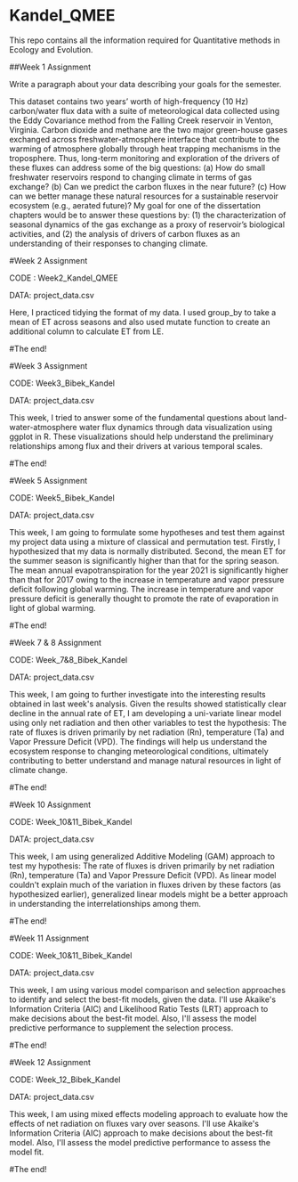 # Kandel_QMEE
This repo contains all the information required for Quantitative methods in Ecology and Evolution.

<p> ##Week 1 Assignment
<p> Write a paragraph about your data describing your goals for the semester.

<p> This dataset contains two years’ worth of high-frequency (10 Hz) carbon/water flux data with a suite of meteorological data collected using the Eddy Covariance method from the Falling Creek reservoir in Venton, Virginia. Carbon dioxide and methane are the two major green-house gases exchanged across freshwater-atmosphere interface that contribute to the warming of atmosphere globally through heat trapping mechanisms in the troposphere. Thus, long-term monitoring and exploration of the drivers of these fluxes can address some of the big questions: (a) How do small freshwater reservoirs respond to changing climate in terms of gas exchange? (b) Can we predict the carbon fluxes in the near future? (c) How can we better manage these natural resources for a sustainable reservoir ecosystem (e.g., aerated future)? My goal for one of the dissertation chapters would be to answer these questions by: (1) the characterization of seasonal dynamics of the gas exchange as a proxy of reservoir’s biological activities, and (2) the analysis of drivers of carbon fluxes as an understanding of their responses to changing climate.


<p> #Week 2 Assignment
<p> CODE : Week2_Kandel_QMEE
<p> DATA: project_data.csv

Here, I practiced tidying the format of my data. I used group_by to take a mean of ET across seasons and also used mutate function to create an additional column to calculate ET from LE.

#The end!

<p> #Week 3 Assignment
<p> CODE: Week3_Bibek_Kandel
<p> DATA: project_data.csv

This week, I tried to answer some of the fundamental questions about land-water-atmosphere water flux dynamics through data visualization using ggplot in R. These visualizations should help understand the preliminary relationships among flux and their drivers at various temporal scales.

#The end!


<p> #Week 5 Assignment
<p> CODE: Week5_Bibek_Kandel
<p> DATA: project_data.csv

This week, I am going to formulate some hypotheses and test them against my project data using a mixture of classical and permutation test. Firstly, I hypothesized that my data is normally distributed. Second, the mean ET for the summer season is significantly higher than that for the spring season. The mean annual evapotranspiration for the year 2021 is significantly higher than that for 2017 owing to the increase in temperature and vapor pressure deficit following global warming. The increase in temperature and vapor pressure deficit is generally thought to promote the rate of evaporation in light of global warming.

#The end!


<p> #Week 7 & 8 Assignment
<p> CODE: Week_7&8_Bibek_Kandel
<p> DATA: project_data.csv

This week, I am going to further investigate into the interesting results obtained in last week's analysis. Given the results showed statistically clear decline in the annual rate of ET, I am developing a uni-variate linear model using only net radiation and then other variables to test the hypothesis: The rate of fluxes is driven primarily by net radiation (Rn), temperature (Ta) and Vapor Pressure Deficit (VPD). The findings will help us understand the ecosystem response to changing meteorological conditions, ultimately contributing to better understand and manage natural resources in light of climate change. 

#The end!

<p> #Week 10 Assignment
<p> CODE: Week_10&11_Bibek_Kandel
<p> DATA: project_data.csv 

This week, I am using generalized Additive Modeling (GAM) approach to test my hypothesis: The rate of fluxes is driven primarily by net radiation (Rn), temperature (Ta) and Vapor Pressure Deficit (VPD). As linear model couldn't explain much of the variation in fluxes driven by these factors (as hypothesized earlier), generalized linear models might be a better approach in understanding the interrelationships among them. 

#The end!

<p> #Week 11 Assignment
<p> CODE: Week_10&11_Bibek_Kandel
<p> DATA: project_data.csv 

This week, I am using various model comparison and selection approaches to identify and select the best-fit models, given the data. I'll use Akaike's Information Criteria (AIC) and Likelihood Ratio Tests (LRT) approach to make decisions about the best-fit model. Also, I'll assess the model predictive performance to supplement the selection process. 

#The end!

<p> #Week 12 Assignment
<p> CODE: Week_12_Bibek_Kandel
<p> DATA: project_data.csv 

This week, I am using mixed effects modeling approach to evaluate how the effects of net radiation on fluxes vary over seasons. I'll use Akaike's Information Criteria (AIC) approach to make decisions about the best-fit model. Also, I'll assess the model predictive performance to assess the model fit.

#The end!









